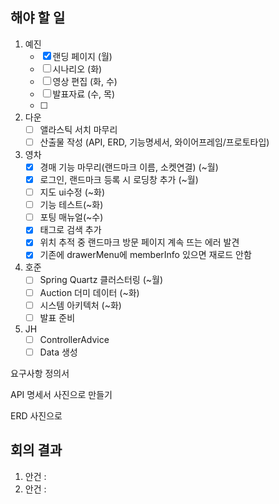 ## 해야 할 일

1. 예진
    - [x]  랜딩 페이지 (월)
    - [ ]  시나리오 (화)
    - [ ]  영상 편집 (화, 수)
    - [ ]  발표자료 (수, 목)
    - [ ] 
2. 다운
    - [ ]  앨라스틱 서치 마무리
    - [ ]  산출물 작성 (API, ERD, 기능명세서, 와이어프레임/프로토타입)
3. 영차
    - [x]  경매 기능 마무리(랜드마크 이름, 소켓연결) (~월)
    - [x]  로그인, 랜드마크 등록 시 로딩창 추가 (~월)
    - [ ]  지도 ui수정 (~화)
    - [ ]  기능 테스트(~화)
    - [ ]  포팅 매뉴얼(~수)
    - [x]  태그로 검색 추가
    - [x]  위치 추적 중 랜드마크 방문 페이지 계속 뜨는 에러 발견
    - [x]  기존에 drawerMenu에 memberInfo 있으면 재로드 안함
4. 호준
    - [ ]  Spring Quartz 클러스터링 (~월)
    - [ ]  Auction 더미 데이터 (~화)
    - [ ]  시스템 아키텍처 (~화)
    - [ ]  발표 준비
5. JH
    - [ ]  ControllerAdvice
    - [ ]  Data 생성

요구사항 정의서

API 명세서 사진으로 만들기

ERD 사진으로

## 회의 결과

1. 안건 :
2. 안건 :